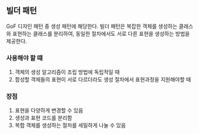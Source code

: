 ## 빌더 패턴

GoF 디자인 패턴 중 생성 패턴에 해당한다.
빌더 패턴은 복잡한 객체를 생성하는 클래스와 표현하는 클래스를 분리하여, 동일한 절차에서도 서로 다른 표현을 생성하는 방법을 제공한다.

### 사용해야 할 떄

1. 객체의 생성 알고리즘이 조립 방법에 독립적일 때
2. 합성할 객체들의 표현이 서로 다르더라도 생성 절차에서 표현과정을 지원해야할 때

### 장점

1. 표현을 다양하게 변경할 수 있음
2. 생성과 표현 코드를 분리함
3. 복합 객체를 생성하는 절차를 세밀하게 나눌 수 있음
